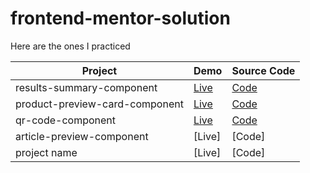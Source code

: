 # frontend-mentor-solution
Here are the ones I practiced

Project | Demo | Source Code
| ----------- | ----------- | ----------- |
|results-summary-component  |  [Live](https://stalwart-trifle-27b053.netlify.app)  |  [Code](https://github.com/ellenliao95/Results-summary-component)
|product-preview-card-component | [Live](https://dulcet-kangaroo-71e61a.netlify.app) | [Code](https://github.com/ellenliao95/frontend-mentor-solution/tree/main/product-preview-card-component-main)
|qr-code-component | [Live](https://melodious-basbousa-a9b4f1.netlify.app) | [Code](https://github.com/ellenliao95/QR-code-component) 
|article-preview-component | [Live] | [Code]
|project name | [Live] | [Code]
